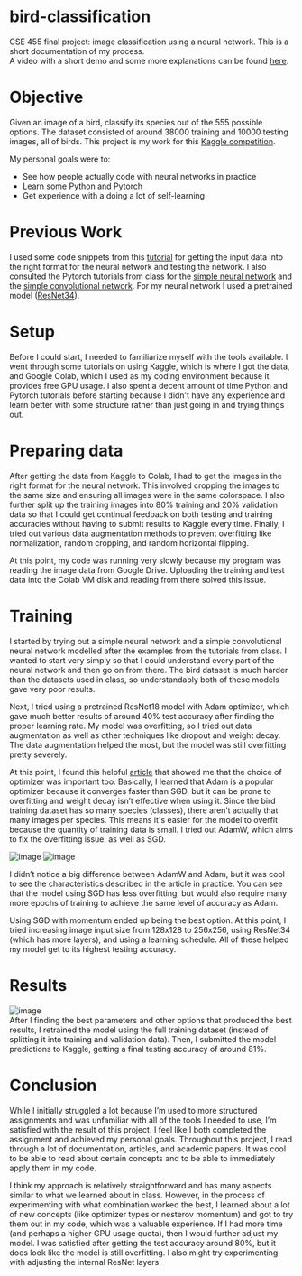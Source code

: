 # bird-classification
CSE 455 final project: image classification using a neural network. This is a short documentation of my process.  
A video with a short demo and some more explanations can be found [here](https://www.youtube.com/watch?v=0YdsuQivxTU).

# Objective
Given an image of a bird, classify its species out of the 555 possible options. The dataset consisted of around 38000 training and 10000 testing images, all of birds. This project is my work for this [Kaggle competition](https://www.kaggle.com/c/birds21wi/).

My personal goals were to:
- See how people actually code with neural networks in practice
- Learn some Python and Pytorch
- Get experience with a doing a lot of self-learning

# Previous Work
I used some code snippets from this [tutorial](https://www.pluralsight.com/guides/image-classification-with-pytorch)
for getting the input data into the right format for the neural network and testing the network. I also consulted the Pytorch tutorials from class for the [simple neural network](https://colab.research.google.com/drive/1CYD8uaxc_J5xmkJWT3cKnaF4cnUASWJP?usp=sharing) and the [simple convolutional network](https://colab.research.google.com/drive/1aedcC_6-2j2Jz0BySbJgTSyWfrpmtarI). For my neural network I used a pretrained model ([ResNet34](https://pytorch.org/hub/pytorch_vision_resnet/)).

# Setup
Before I could start, I needed to familiarize myself with the tools available. I went through some tutorials on using Kaggle, which is where I got the data, and Google Colab, which I used as my coding environment because it provides free GPU usage. I also spent a decent amount of time Python and Pytorch tutorials before starting because I didn't have any experience and learn better with some structure rather than just going in and trying things out.

# Preparing data
After getting the data from Kaggle to Colab, I had to get the images in the right format for the neural network. This involved cropping the images to the same size and ensuring all images were in the same colorspace. I also further split up the training images into 80% training and 20% validation data so that I could get continual feedback on both testing and training accuracies without having to submit results to Kaggle every time. Finally, I tried out various data augmentation methods to prevent overfitting like normalization, random cropping, and random horizontal flipping.

At this point, my code was running very slowly because my program was reading the image data from Google Drive. Uploading the training and test data into the Colab VM disk and reading from there solved this issue.

# Training
I started by trying out a simple neural network and a simple convolutional neural network modelled after the examples from the tutorials from class. I wanted to start very simply so that I could understand every part of the neural network and then go on from there. The bird dataset is much harder than the datasets used in class, so understandably both of these models gave very poor results.

Next, I tried using a pretrained ResNet18 model with Adam optimizer, which gave much better results of around 40% test accuracy after finding the proper learning rate. My model was overfitting, so I tried out data augmentation as well as other techniques like dropout and weight decay. The data augmentation helped the most, but the model was still overfitting pretty severely.

At this point, I found this helpful [article](https://towardsdatascience.com/why-adamw-matters-736223f31b5d) that showed me that the choice of optimizer was important too. Basically, I learned that Adam is a popular optimizer because it converges faster than SGD, but it can be prone to overfitting and weight decay isn’t effective when using it. Since the bird training dataset has so many species (classes), there aren’t actually that many images per species. This means it's easier for the model to overfit because the quantity of training data is small. I tried out AdamW, which aims to fix the overfitting issue, as well as SGD.

![image](https://user-images.githubusercontent.com/31548288/110995384-25741c00-832f-11eb-90eb-e701cf9f3145.png) ![image](https://user-images.githubusercontent.com/31548288/110995405-2ad16680-832f-11eb-9132-fe80f04bfb08.png)

I didn’t notice a big difference between AdamW and Adam, but it was cool to see the characteristics described in the article in practice. You can see that the model using SGD has less overfitting, but would also require many more epochs of training to achieve the same level of accuracy as Adam.

Using SGD with momentum ended up being the best option. At this point, I tried increasing image input size from 128x128 to 256x256, using ResNet34 (which has more layers), and using a learning schedule. All of these helped my model get to its highest testing accuracy.

# Results
![image](https://user-images.githubusercontent.com/31548288/111003124-68d48780-833b-11eb-8909-f1ea90519082.png)  
After I finding the best parameters and other options that produced the best results, I retrained the model using the full training dataset (instead of splitting it into training and validation data). Then, I submitted the model predictions to Kaggle, getting a final testing accuracy of around 81%.

# Conclusion
While I initially struggled a lot because I’m used to more structured assignments and was unfamiliar with all of the tools I needed to use, I’m satisfied with the result of this project. I feel like I both completed the assignment and achieved my personal goals. Throughout this project, I read through a lot of documentation, articles, and academic papers. It was cool to be able to read about certain concepts and to be able to immediately apply them in my code.

I think my approach is relatively straightforward and has many aspects similar to what we learned about in class. However, in the process of experimenting with what combination worked the best, I learned about a lot of new concepts (like optimizer types or nesterov momentum) and got to try them out in my code, which was a valuable experience. If I had more time (and perhaps a higher GPU usage quota), then I would further adjust my model. I was satisfied after getting the test accuracy around 80%, but it does look like the model is still overfitting. I also might try experimenting with adjusting the internal ResNet layers.
